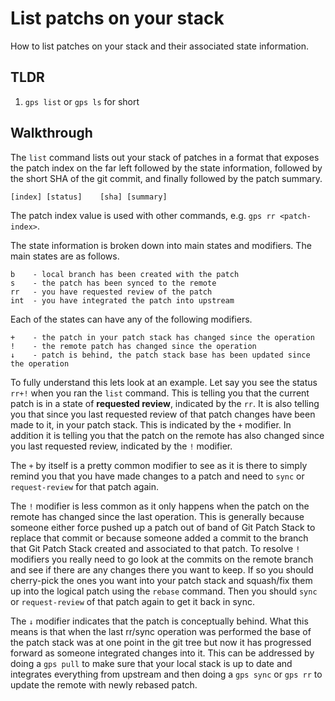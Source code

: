 # List patchs on your stack

How to list patches on your stack and their associated state information.

## TLDR

1. `gps list` or `gps ls` for short

## Walkthrough

The `list` command lists out your stack of patches in a format that exposes
the patch index on the far left followed by the state information, followed by
the short SHA of the git commit, and finally followed by the patch summary.

```
[index] [status]    [sha] [summary]
```

The patch index value is used with other commands, e.g. `gps rr <patch-index>`.

The state information is broken down into main states and modifiers. The main
states are as follows.

```
b    - local branch has been created with the patch
s    - the patch has been synced to the remote
rr   - you have requested review of the patch
int  - you have integrated the patch into upstream
```

Each of the states can have any of the following modifiers.

```
+    - the patch in your patch stack has changed since the operation
!    - the remote patch has changed since the operation
↓    - patch is behind, the patch stack base has been updated since the operation
```

To fully understand this lets look at an example. Let say you see the status
`rr+!` when you ran the `list` command. This is telling you that the current
patch is in a state of **requested review**, indicated by the `rr`. It is also
telling you that since you last requested review of that patch changes have
been made to it, in your patch stack. This is indicated by the `+` modifier.
In addition it is telling you that the patch on the remote has also changed
since you last requested review, indicated by the `!` modifier.

The `+` by itself is a pretty common modifier to see as it is there to simply
remind you that you have made changes to a patch and need to `sync` or
`request-review` for that patch again.

The `!` modifier is less common as it only happens when the patch on the
remote has changed since the last operation. This is generally because someone
either force pushed up a patch out of band of Git Patch Stack to replace that
commit or because someone added a commit to the branch that Git Patch Stack
created and associated to that patch. To resolve `!` modifiers you really need
to go look at the commits on the remote branch and see if there are any
changes there you want to keep. If so you should cherry-pick the ones you want
into your patch stack and squash/fix them up into the logical patch using the
`rebase` command. Then you should `sync` or `request-review` of that patch
again to get it back in sync.

The `↓` modifier indicates that the patch is conceptually behind. What this
means is that when the last rr/sync operation was performed the base of the
patch stack was at one point in the git tree but now it has progressed forward
as someone integrated changes into it. This can be addressed by doing a `gps
pull` to make sure that your local stack is up to date and integrates
everything from upstream and then doing a `gps sync` or `gps rr` to update the
remote with newly rebased patch.
